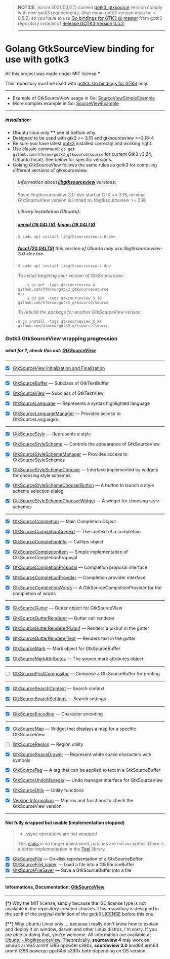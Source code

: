 > **NOTICE**, (since 2021/03/27) current [gotk3_gtksource](https://github.com/hfmrow/gotk3_gtksource) version comply with new gotk3 requirements, (that mean gotk3 version must be > 0.5.2) so you have to use [Go bindings for GTK3 @ master](https://github.com/gotk3/gotk3/tree/master) from gotk3 repository instead of [Release GOTK3 Version 0.5.2](https://github.com/gotk3/gotk3/releases/tag/v0.5.2).
> 
> ---

# Golang GtkSourceView binding for use with gotk3

All this project was made under MIT license **\***

This repository must be used with [gotk3: Go bindings for GTK3](https://github.com/gotk3/gotk3) only.

---

- Example of GtkSourceView usage in Go: [SourceViewSimpleExample](https://github.com/hfmrow/gotk3_gtksource/tree/main/SourceViewSimpleExample)
- More complex example in Go: [SourceViewExample](https://github.com/hfmrow/gotk3_gtksource/tree/main/SourceViewExample)

---

##### installation:

- Ubuntu linux only **\*\*** see at bottom why.
- Designed to be used with gtk3 >= 3.16 and gtksourceview >=3.18-4
- Be sure you have latest [gotk3](https://github.com/gotk3/gotk3/wiki#installation) installed correctly and working right.
- Use classic command: `go get github.com/hfmrow/gotk3_gtksource/source` for current Gtk3 v3.24, (Ubuntu focal). See below for specific versions.
- Golang GtkSourceView follows the same rules as gotk3 for compiling different versions of gtksourceview.

> ##### Information about [libgtksourceview](https://packages.ubuntu.com/search?lang=en&keywords=libgtksourceview) versions:
> 
> Since libgtksourceview-3.0-dev start at GTK >= 3.16, minimal GtkSourceView version is limited to: libgtksourceview >= 3.18

> ##### Library Installation (Ubuntu):
> 
> ##### [**xenial (16.04LTS)**](https://packages.ubuntu.com/xenial/libgtksourceview-3.0-dev), [**bionic (18.04LTS)**](https://packages.ubuntu.com/bionic/libgtksourceview-3.0-dev)
> 
> ```bash
> $ sudo apt install libgtksourceview-3.0-dev
> ```
> 
> ##### [**focal (20.04LTS)**](https://packages.ubuntu.com/focal/libgtksourceview-4-dev) this version of Ubuntu may use libgtksourceview-3.0-dev too
> 
> ```bash
> $ sudo apt install libgtksourceview-4-dev
> ```

> *To install targeting your version of GtkSourceView:*
> 
> ```shell
>     $ go get -tags gtksourceview_4 github.com/hfmrow/gotk3_gtksource/source
> or:
>     $ go get -tags gtksourceview_3_18 github.com/hfmrow/gotk3_gtksource/source
> ```
> 
> *To rebuild the package for another GtkSourceView version:*
> 
> ```shell
> $ go install -tags gtksourceview_X_XX github.com/hfmrow/gotk3_gtksource/source
> ```

### Gotk3 GtkSourceView wrapping progression

##### what for ?, check this out: [GtkSourceView](https://wiki.gnome.org/Projects/GtkSourceView)

---

- [x] [GtkSourceView Initialization and Finalization](https://developer.gnome.org/gtksourceview/stable/gtksourceview-4.0-GtkSourceView-Initialization-and-Finalization.html)

---

- [x] [GtkSourceBuffer](https://developer.gnome.org/gtksourceview/stable/GtkSourceBuffer.html) — Subclass of GtkTextBuffer

- [x] [GtkSourceView](https://developer.gnome.org/gtksourceview/stable/GtkSourceView.html) — Subclass of GtkTextView

- [x] [GtkSourceLanguage](https://developer.gnome.org/gtksourceview/stable/GtkSourceLanguage.html) — Represents a syntax highlighted language

- [x] [GtkSourceLanguageManager](https://developer.gnome.org/gtksourceview/stable/GtkSourceLanguageManager.html) — Provides access to GtkSourceLanguages

---

- [x] [GtkSourceStyle](https://developer.gnome.org/gtksourceview/stable/GtkSourceStyle.html) — Represents a style

- [x] [GtkSourceStyleScheme](https://developer.gnome.org/gtksourceview/stable/GtkSourceStyleScheme.html) — Controls the appearance of GtkSourceView

- [x] [GtkSourceStyleSchemeManager](https://developer.gnome.org/gtksourceview/stable/GtkSourceStyleSchemeManager.html) — Provides access to GtkSourceStyleSchemes

- [x] [GtkSourceStyleSchemeChooser](https://developer.gnome.org/gtksourceview/stable/GtkSourceStyleSchemeChooser.html) — Interface implemented by widgets for choosing style schemes

- [x] [GtkSourceStyleSchemeChooserButton](https://developer.gnome.org/gtksourceview/stable/GtkSourceStyleSchemeChooserButton.html) — A button to launch a style scheme selection dialog

- [x] [GtkSourceStyleSchemeChooserWidget](https://developer.gnome.org/gtksourceview/stable/GtkSourceStyleSchemeChooserWidget.html) — A widget for choosing style schemes

---

- [x] [GtkSourceCompletion](https://developer.gnome.org/gtksourceview/stable/GtkSourceCompletion.html) — Main Completion Object

- [x] [GtkSourceCompletionContext](https://developer.gnome.org/gtksourceview/stable/GtkSourceCompletionContext.html) — The context of a completion

- [x] [GtkSourceCompletionInfo](https://developer.gnome.org/gtksourceview/stable/GtkSourceCompletionInfo.html) — Calltips object

- [x] [GtkSourceCompletionItem](https://developer.gnome.org/gtksourceview/stable/GtkSourceCompletionItem.html) — Simple implementation of GtkSourceCompletionProposal

- [x] [GtkSourceCompletionProposal](https://developer.gnome.org/gtksourceview/stable/GtkSourceCompletionProposal.html) — Completion proposal interface

- [x] [GtkSourceCompletionProvider](https://developer.gnome.org/gtksourceview/stable/GtkSourceCompletionProvider.html) — Completion provider interface

- [x] [GtkSourceCompletionWords](https://developer.gnome.org/gtksourceview/stable/GtkSourceCompletionWords.html) — A GtkSourceCompletionProvider for the completion of words

---

- [x] [GtkSourceGutter](https://developer.gnome.org/gtksourceview/stable/GtkSourceGutter.html) — Gutter object for GtkSourceView

- [x] [GtkSourceGutterRenderer](https://developer.gnome.org/gtksourceview/stable/GtkSourceGutterRenderer.html) — Gutter cell renderer

- [x] [GtkSourceGutterRendererPixbuf](https://developer.gnome.org/gtksourceview/stable/GtkSourceGutterRendererPixbuf.html) — Renders a pixbuf in the gutter

- [x] [GtkSourceGutterRendererText](https://developer.gnome.org/gtksourceview/stable/GtkSourceGutterRendererText.html) — Renders text in the gutter

- [x] [GtkSourceMark](https://developer.gnome.org/gtksourceview/stable/GtkSourceMark.html) — Mark object for GtkSourceBuffer

- [x] [GtkSourceMarkAttributes](https://developer.gnome.org/gtksourceview/stable/GtkSourceMarkAttributes.html) — The source mark attributes object

---

- [ ] [GtkSourcePrintCompositor](https://developer.gnome.org/gtksourceview/stable/GtkSourcePrintCompositor.html) — Compose a GtkSourceBuffer for printing

---

- [x] [GtkSourceSearchContext](https://developer.gnome.org/gtksourceview/stable/GtkSourceSearchContext.html) — Search context

- [x] [GtkSourceSearchSettings](https://developer.gnome.org/gtksourceview/stable/GtkSourceSearchSettings.html) — Search settings

---

- [x] [GtkSourceEncoding](https://developer.gnome.org/gtksourceview/stable/GtkSourceEncoding.html) — Character encoding

---

- [x] [GtkSourceMap](https://developer.gnome.org/gtksourceview/stable/GtkSourceMap.html) — Widget that displays a map for a specific GtkSourceView

- [ ] [GtkSourceRegion](https://developer.gnome.org/gtksourceview/stable/GtkSourceRegion.html) — Region utility

- [x] [GtkSourceSpaceDrawer](https://developer.gnome.org/gtksourceview/stable/GtkSourceSpaceDrawer.html) — Represent white space characters with symbols

- [x] [GtkSourceTag](https://developer.gnome.org/gtksourceview/stable/GtkSourceTag.html) — A tag that can be applied to text in a GtkSourceBuffer

- [x] [GtkSourceUndoManager](https://developer.gnome.org/gtksourceview/stable/GtkSourceUndoManager.html) — Undo manager interface for GtkSourceView

- [x] [GtkSourceUtils](https://developer.gnome.org/gtksourceview/stable/gtksourceview-4.0-GtkSourceUtils.html) — Utility functions

- [x] [Version Information](https://developer.gnome.org/gtksourceview/stable/gtksourceview-4.0-Version-Information.html) — Macros and functions to check the GtkSourceView version

---

#### Not fully wrapped but usable (implementation stopped)

> - async operations are not wrapped
> 
> This [class](https://developer.gnome.org/gtksourceview/stable/GtkSourceEncoding.html#GtkSourceEncoding.description) is no longer maintained, patches are not accepted. There is a better implementation in the [Tepl](https://wiki.gnome.org/Projects/Tepl) library.

- [x] [GtkSourceFile](https://developer.gnome.org/gtksourceview/stable/GtkSourceFile.html) — On-disk representation of a GtkSourceBuffer
- [x] [GtkSourceFileLoader](https://developer.gnome.org/gtksourceview/stable/GtkSourceFileLoader.html) — Load a file into a GtkSourceBuffer
- [x] [GtkSourceFileSaver](https://developer.gnome.org/gtksourceview/stable/GtkSourceFileSaver.html) — Save a GtkSourceBuffer into a file

---

#### Informations, Documentation: [GtkSourceView](https://developer.gnome.org/gtksourceview/4.2/)

---

**(\*)** Why the MIT license, simply because the ISC license type is not available in the repository creation choices. This repository is designed in the spirit of the original definition of the gotk3 [LICENSE](https://github.com/gotk3/gotk3/blob/master/LICENSE) before this one.

**(\*\*)** Why Ubuntu Linux only ... because i really don't know how to explain and deploy it on window, darwin and other Linux distros, i'm sorry. If you are able to doing that, you're welcome. All information are available at [Ubuntu - libgtksourceview](https://packages.ubuntu.com/search?lang=en&keywords=libgtksourceview). Theoretically, **sourceview 4** may work on amd64 arm64 armhf i386 ppc64el s390x, **sourceview 3.0** amd64 arm64 armhf i386 powerpc ppc64el s390x both depending on OS version.

